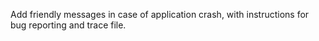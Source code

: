 Add friendly messages in case of application crash, with instructions for bug reporting and trace file.
